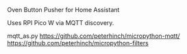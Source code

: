 Oven Button Pusher for Home Assistant

Uses RPI Pico W via MQTT discovery.


mqtt_as.py https://github.com/peterhinch/micropython-mqtt/
https://github.com/peterhinch/micropython-filters